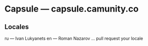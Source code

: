 # Capsule — capsule.camunity.co

## Locales

ru — Ivan Lukyanets
en — Roman Nazarov
... pull request your locale
